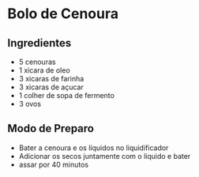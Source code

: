 # Bolo de Cenoura

## Ingredientes

 - 5 cenouras
 - 1 xicara de oleo
 - 3 xicaras de farinha
 - 3 xicaras de açucar
 - 1 colher de sopa de fermento
 - 3 ovos

## Modo de Preparo

 - Bater a cenoura e os líquidos no liquidificador
 - Adicionar os secos juntamente com o líquido e bater 
 - assar por 40 minutos